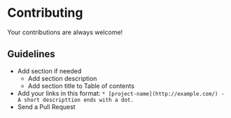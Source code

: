 # Contributing

Your contributions are always welcome!

## Guidelines

* Add section if needed
    * Add section description
    * Add section title to Table of contents
* Add your links in this format: `* [project-name](http://example.com/) - A short descripttion ends with a dot.`
* Send a Pull Request
